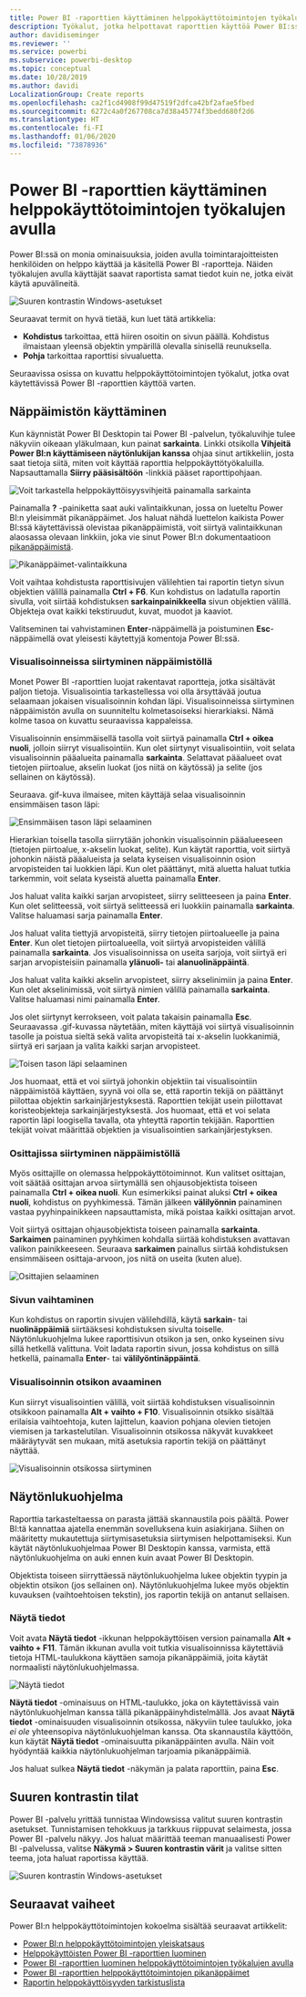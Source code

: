 ```yaml
---
title: Power BI -raporttien käyttäminen helppokäyttötoimintojen työkalujen avulla
description: Työkalut, jotka helpottavat raporttien käyttöä Power BI:ssä
author: davidiseminger
ms.reviewer: ''
ms.service: powerbi
ms.subservice: powerbi-desktop
ms.topic: conceptual
ms.date: 10/28/2019
ms.author: davidi
LocalizationGroup: Create reports
ms.openlocfilehash: ca2f1cd4908f99d47519f2dfca42bf2afae5fbed
ms.sourcegitcommit: 6272c4a0f267708ca7d38a45774f3bedd680f2d6
ms.translationtype: HT
ms.contentlocale: fi-FI
ms.lasthandoff: 01/06/2020
ms.locfileid: "73878936"
---
```

# <a name="consuming-reports-in-power-bi-with-accessibility-tools"></a>Power BI -raporttien käyttäminen helppokäyttötoimintojen työkalujen avulla
Power BI:ssä on monia ominaisuuksia, joiden avulla toimintarajoitteisten henkilöiden on helppo käyttää ja käsitellä Power BI -raportteja. Näiden työkalujen avulla käyttäjät saavat raportista samat tiedot kuin ne, jotka eivät käytä apuvälineitä.

![Suuren kontrastin Windows-asetukset](media/desktop-accessibility/accessibility-consuming-tools-01.png)

Seuraavat termit on hyvä tietää, kun luet tätä artikkelia:

* **Kohdistus** tarkoittaa, että hiiren osoitin on sivun päällä. Kohdistus ilmaistaan yleensä objektin ympärillä olevalla sinisellä reunuksella.
* **Pohja** tarkoittaa raporttisi sivualuetta.

Seuraavissa osissa on kuvattu helppokäyttötoimintojen työkalut, jotka ovat käytettävissä Power BI -raporttien käyttöä varten.

## <a name="keyboard-navigation"></a>Näppäimistön käyttäminen

Kun käynnistät Power BI Desktopin tai Power BI -palvelun, työkaluvihje tulee näkyviin oikeaan yläkulmaan, kun painat **sarkainta**. Linkki otsikolla **Vihjeitä Power BI:n käyttämiseen näytönlukijan kanssa** ohjaa sinut artikkeliin, josta saat tietoja siitä, miten voit käyttää raporttia helppokäyttötyökaluilla. Napsauttamalla **Siirry pääsisältöön** -linkkiä pääset raporttipohjaan.

![Voit tarkastella helppokäyttöisyysvihjeitä painamalla sarkainta](media/desktop-accessibility/accessibility-consuming-tools-02.png)

Painamalla **?** -painiketta saat auki valintaikkunan, jossa on lueteltu Power BI:n yleisimmät pikanäppäimet. Jos haluat nähdä luettelon kaikista Power BI:ssä käytettävissä olevistaa pikanäppäimistä, voit siirtyä valintaikkunan alaosassa olevaan linkkiin, joka vie sinut Power BI:n dokumentaatioon [pikanäppäimistä](desktop-accessibility-keyboard-shortcuts.md).

![Pikanäppäimet-valintaikkuna](media/desktop-accessibility/accessibility-consuming-tools-03.png)

Voit vaihtaa kohdistusta raporttisivujen välilehtien tai raportin tietyn sivun objektien välillä painamalla **Ctrl + F6**. Kun kohdistus on ladatulla raportin sivulla, voit siirtää kohdistuksen **sarkainpainikkeella** sivun objektien välillä. Objekteja ovat kaikki tekstiruudut, kuvat, muodot ja kaaviot. 

Valitseminen tai vahvistaminen **Enter**-näppäimellä ja poistuminen **Esc**-näppäimellä ovat yleisesti käytettyjä komentoja Power BI:ssä.

### <a name="keyboard-navigation-for-visuals"></a>Visualisoinneissa siirtyminen näppäimistöllä

Monet Power BI -raporttien luojat rakentavat raportteja, jotka sisältävät paljon tietoja. Visualisointia tarkastellessa voi olla ärsyttävää joutua selaamaan jokaisen visualisoinnin kohdan läpi. Visualisoinneissa siirtyminen näppäimistön avulla on suunniteltu kolmetasoiseksi hierarkiaksi. Nämä kolme tasoa on kuvattu seuraavissa kappaleissa.

Visualisoinnin ensimmäisellä tasolla voit siirtyä painamalla **Ctrl + oikea nuoli**, jolloin siirryt visualisointiin. Kun olet siirtynyt visualisointiin, voit selata visualisoinnin pääalueita painamalla **sarkainta**. Selattavat pääalueet ovat tietojen piirtoalue, akselin luokat (jos niitä on käytössä) ja selite (jos sellainen on käytössä).

Seuraava. gif-kuva ilmaisee, miten käyttäjä selaa visualisoinnin ensimmäisen tason läpi:

![Ensimmäisen tason läpi selaaminen](media/desktop-accessibility/accessibility-consuming-tools-04.gif)

Hierarkian toisella tasolla siirrytään johonkin visualisoinnin pääalueeseen (tietojen piirtoalue, x-akselin luokat, selite). Kun käytät raporttia, voit siirtyä johonkin näistä pääalueista ja selata kyseisen visualisoinnin osion arvopisteiden tai luokkien läpi. Kun olet päättänyt, mitä aluetta haluat tutkia tarkemmin, voit selata kyseistä aluetta painamalla **Enter**.

Jos haluat valita kaikki sarjan arvopisteet, siirry selitteeseen ja paina **Enter**. Kun olet selitteessä, voit siirtyä selitteessä eri luokkiin painamalla **sarkainta**. Valitse haluamasi sarja painamalla **Enter**.

Jos haluat valita tiettyjä arvopisteitä, siirry tietojen piirtoalueelle ja paina **Enter**. Kun olet tietojen piirtoalueella, voit siirtyä arvopisteiden välillä painamalla **sarkainta**. Jos visualisoinnissa on useita sarjoja, voit siirtyä eri sarjan arvopisteisiin painamalla **ylänuoli-** tai **alanuolinäppäintä**.

Jos haluat valita kaikki akselin arvopisteet, siirry akselinimiin ja paina **Enter**. Kun olet akselinimissä, voit siirtyä nimien välillä painamalla **sarkainta**. Valitse haluamasi nimi painamalla **Enter**.

Jos olet siirtynyt kerrokseen, voit palata takaisin painamalla **Esc**. Seuraavassa .gif-kuvassa näytetään, miten käyttäjä voi siirtyä visualisoinnin tasolle ja poistua sieltä sekä valita arvopisteitä tai x-akselin luokkanimiä, siirtyä eri sarjaan ja valita kaikki sarjan arvopisteet.

![Toisen tason läpi selaaminen](media/desktop-accessibility/accessibility-consuming-tools-05.gif)

Jos huomaat, että et voi siirtyä johonkin objektiin tai visualisointiin näppäimistöä käyttäen, syynä voi olla se, että raportin tekijä on päättänyt piilottaa objektin sarkainjärjestyksestä. Raporttien tekijät usein piilottavat koristeobjekteja sarkainjärjestyksestä. Jos huomaat, että et voi selata raportin läpi loogisella tavalla, ota yhteyttä raportin tekijään. Raporttien tekijät voivat määrittää objektien ja visualisointien sarkainjärjestyksen.

### <a name="keyboard-navigation-for-slicers"></a>Osittajissa siirtyminen näppäimistöllä

Myös osittajille on olemassa helppokäyttötoiminnot. Kun valitset osittajan, voit säätää osittajan arvoa siirtymällä sen ohjausobjektista toiseen painamalla **Ctrl + oikea nuoli**. Kun esimerkiksi painat aluksi **Ctrl + oikea nuoli**, kohdistus on pyyhkimessä. Tämän jälkeen **välilyönnin** painaminen vastaa pyyhinpainikkeen napsauttamista, mikä poistaa kaikki osittajan arvot.

Voit siirtyä osittajan ohjausobjektista toiseen painamalla **sarkainta**. **Sarkaimen** painaminen pyyhkimen kohdalla siirtää kohdistuksen avattavan valikon painikkeeseen. Seuraava **sarkaimen** painallus siirtää kohdistuksen ensimmäiseen osittaja-arvoon, jos niitä on useita (kuten alue).

![Osittajien selaaminen](media/desktop-accessibility/accessibility-consuming-tools-06.png)

### <a name="switching-pages"></a>Sivun vaihtaminen

Kun kohdistus on raportin sivujen välilehdillä, käytä **sarkain**- tai **nuolinäppäimiä** siirtääksesi kohdistuksen sivulta toiselle. Näytönlukuohjelma lukee raporttisivun otsikon ja sen, onko kyseinen sivu sillä hetkellä valittuna. Voit ladata raportin sivun, jossa kohdistus on sillä hetkellä, painamalla **Enter**- tai **välilyöntinäppäintä**.

### <a name="accessing-the-visual-header"></a>Visualisoinnin otsikon avaaminen
Kun siirryt visualisointien välillä, voit siirtää kohdistuksen visualisoinnin otsikkoon painamalla **Alt + vaihto + F10**. Visualisoinnin otsikko sisältää erilaisia vaihtoehtoja, kuten lajittelun, kaavion pohjana olevien tietojen viemisen ja tarkastelutilan. Visualisoinnin otsikossa näkyvät kuvakkeet määräytyvät sen mukaan, mitä asetuksia raportin tekijä on päättänyt näyttää.

![Visualisoinnin otsikossa siirtyminen](media/desktop-accessibility/accessibility-consuming-tools-07.png)

## <a name="screen-reader"></a>Näytönlukuohjelma

Raporttia tarkasteltaessa on parasta jättää skannaustila pois päältä. Power BI:tä kannattaa ajatella enemmän sovelluksena kuin asiakirjana. Siihen on määritetty mukautettuja siirtymisasetuksia siirtymisen helpottamiseksi. Kun käytät näytönlukuohjelmaa Power BI Desktopin kanssa, varmista, että näytönlukuohjelma on auki ennen kuin avaat Power BI Desktopin.

Objektista toiseen siirryttäessä näytönlukuohjelma lukee objektin tyypin ja objektin otsikon (jos sellainen on). Näytönlukuohjelma lukee myös objektin kuvauksen (vaihtoehtoisen tekstin), jos raportin tekijä on antanut sellaisen.

### <a name="show-data"></a>Näytä tiedot
Voit avata **Näytä tiedot** -ikkunan helppokäyttöisen version painamalla **Alt + vaihto + F11**. Tämän ikkunan avulla voit tutkia visualisoinnissa käytettäviä tietoja HTML-taulukkona käyttäen samoja pikanäppäimiä, joita käytät normaalisti näytönlukuohjelmassa.

![Näytä tiedot](media/desktop-accessibility/accessibility-04.png)

**Näytä tiedot** -ominaisuus on HTML-taulukko, joka on käytettävissä vain näytönlukuohjelman kanssa tällä pikanäppäinyhdistelmällä. Jos avaat **Näytä tiedot** -ominaisuuden visualisoinnin otsikossa, näkyviin tulee taulukko, joka *ei ole* yhteensopiva näytönlukuohjelman kanssa.  Ota skannaustila käyttöön, kun käytät **Näytä tiedot** -ominaisuutta pikanäppäinten avulla. Näin voit hyödyntää kaikkia näytönlukuohjelman tarjoamia pikanäppäimiä.

Jos haluat sulkea **Näytä tiedot** -näkymän ja palata raporttiin, paina **Esc**.

## <a name="high-contrast-modes"></a>Suuren kontrastin tilat

Power BI -palvelu yrittää tunnistaa Windowsissa valitut suuren kontrastin asetukset. Tunnistamisen tehokkuus ja tarkkuus riippuvat selaimesta, jossa Power BI -palvelu näkyy. Jos haluat määrittää teeman manuaalisesti Power BI -palvelussa, valitse **Näkymä > Suuren kontrastin värit** ja valitse sitten teema, jota haluat raportissa käyttää.

![Suuren kontrastin Windows-asetukset](media/desktop-accessibility/accessibility-consuming-tools-01.png)


## <a name="next-steps"></a>Seuraavat vaiheet

Power BI:n helppokäyttötoimintojen kokoelma sisältää seuraavat artikkelit:

* [Power BI:n helppokäyttötoimintojen yleiskatsaus](desktop-accessibility-overview.md) 
* [Helppokäyttöisten Power BI -raporttien luominen](desktop-accessibility-creating-reports.md) 
* [Power BI -raporttien luominen helppokäyttötoimintojen työkalujen avulla](desktop-accessibility-creating-tools.md)
* [Power BI -raporttien helppokäyttötoimintojen pikanäppäimet](desktop-accessibility-keyboard-shortcuts.md)
* [Raportin helppokäyttöisyyden tarkistuslista](desktop-accessibility-creating-reports.md#report-accessibility-checklist)


